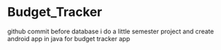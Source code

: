 # Budget_Tracker
github commit before database
i do a little semester project and create android app in java for budget tracker app
